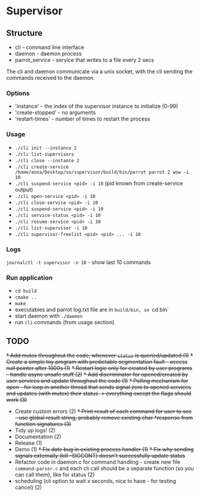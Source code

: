 # Supervisor

## Structure

* cli - command line interface
* daemon - daemon process
* parrot_service - service that writes to a file every 2 secs

The cli and daemon communicate via a unix socket, with the cli sending the commands received to the daemon.

### Options

* 'instance' - the index of the supervisor instance to initialize (0-99)
* 'create-stopped' - no arguments
* 'restart-times' - number of times to restart the process

### Usage
* `./cli init --instance 2`
* `./cli list-supervisors`
* `./cli close --instance 2`
* `./cli create-service /home/anna/Desktop/so/supervisor/build/bin/parrot parrot 2 wow -i 10`
* `./cli suspend-service <pid> -i 10` (pid known from create-service output)
* `./cli open-service <pid> -i 10`
* `./cli close-service <pid> -i 10`
* `./cli suspend-service <pid> -i 10`
* `./cli service-status <pid> -i 10`
* `./cli resume-service <pid> -i 10`
* `./cli list-supervisor -i 10`
* `./cli supervisor-freelist <pid> <pid> ... -i 10`


### Logs
`journalctl -t supervisor -n 10` - show last 10 commands

### Run application
* `cd build`
* `cmake ..`
* `make`
* executables and parrot log.txt file are in `build/bin, so `cd bin`
* start daemon with `./daemon`
* run `cli` commands (from usage section)

## TODO
~~* Add mutex throughout the code, whenever `status` is queried/updated (1)~~
~~* Create a simple toy program with predictable segmentation fault - access null pointer after 1000s (1)~~
~~* Restart logic only for created by user programs - handle async unsafe stuff (2)~~
~~* Add discriminator for opened/created by user services and update throughout the code (1)~~
~~* Polling mechanism for open - for loop in another thread that sends signal zero to opened services and updates (with mutex) their status -> everything except the flags should work (3)~~
* Create custom errors (2)
~~* Print result of each command for user to see - use global result string, probably remove existing char *response from function signatures (3)~~
* Tidy up logs! (2)
* Documentation (2)
* Release (1)
* Demo (1)
~~* Fix date bug in existing process handler (1)~~
~~* Fix why sending signals externally (kill -SIGCONT) doesn't successfully update status~~
* Refactor code in daemon.c for command handling - create new file `command-parser.c` and each cli call should be a separate function (so you can call them), like for status (2)
* scheduling (cli option to wait x seconds, nice to have - for testing cancel) (2)
